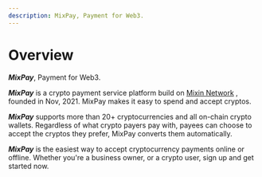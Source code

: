 ```yaml
---
description: MixPay, Payment for Web3.
---
```


# Overview

_**MixPay**_, Payment for Web3.

_**MixPay**_ is a crypto payment service platform build on [Mixin Network](https://mixin.one) , founded in Nov, 2021. MixPay makes it easy to spend and accept cryptos.

_**MixPay**_ supports more than 20+ cryptocurrencies and all on-chain crypto wallets. Regardless of what crypto payers pay with, payees can choose to accept the cryptos they prefer, MixPay converts them automatically.

_**MixPay**_ is the easiest way to accept cryptocurrency payments online or offline. Whether you're a business owner, or a crypto user, sign up and get started now.